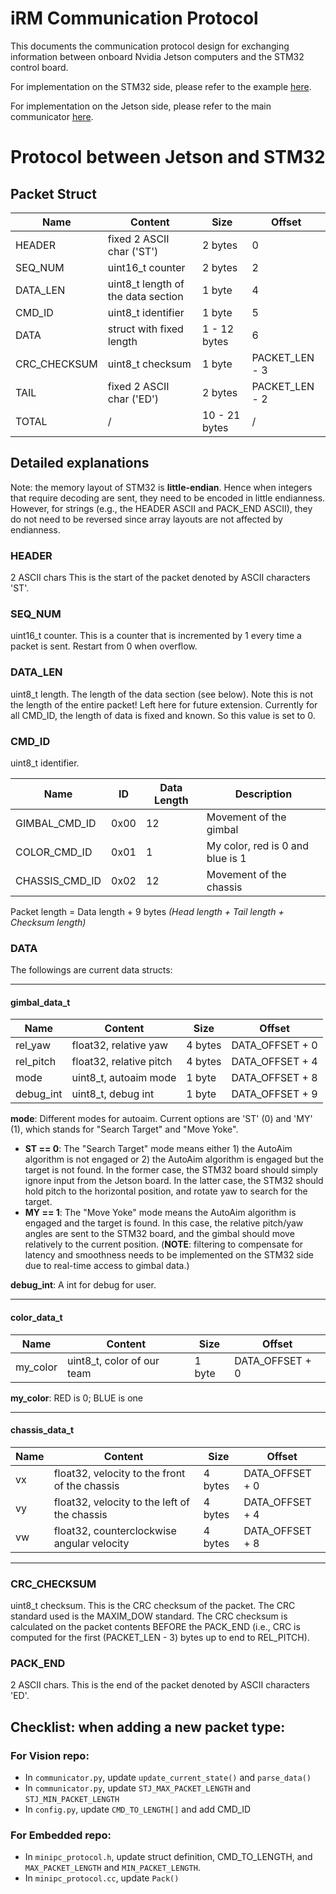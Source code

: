 # iRM Communication Protocol

This documents the communication protocol design for exchanging information between
onboard Nvidia Jetson computers and the STM32 control board.

For implementation on the STM32 side, please refer to the example [here](https://github.com/illini-robomaster/iRM_Embedded_2023/tree/main/examples/minipc).

For implementation on the Jetson side, please refer to the main communicator [here](../Communication/communicator.py).

# Protocol between Jetson and STM32

## Packet Struct

| Name         | Content                            | Size          | Offset         |
|--------------|------------------------------------|---------------|----------------|
| HEADER       | fixed 2 ASCII char ('ST')          | 2 bytes       | 0              |
| SEQ_NUM      | uint16_t counter                   | 2 bytes       | 2              |
| DATA_LEN     | uint8_t length of the data section | 1 byte        | 4              |
| CMD_ID       | uint8_t identifier                 | 1 byte        | 5              |
| DATA         | struct with fixed length           | 1 - 12 bytes  | 6              |
| CRC_CHECKSUM | uint8_t checksum                   | 1 byte        | PACKET_LEN - 3 |
| TAIL         | fixed 2 ASCII char ('ED')          | 2 bytes       | PACKET_LEN - 2 |
| TOTAL        | /                                  | 10 - 21 bytes | /              |

## Detailed explanations

Note: the memory layout of STM32 is **little-endian**. Hence when integers that require
decoding are sent, they need to be encoded in little endianness. However, for strings
(e.g., the HEADER ASCII and PACK_END ASCII), they do not need to be reversed since array
layouts are not affected by endianness.

### HEADER

2 ASCII chars This is the start of the packet denoted by ASCII characters 'ST'.


### SEQ_NUM

uint16_t counter. This is a counter that is incremented by 1 every time a packet is sent. Restart from 0 when overflow.

### DATA_LEN

uint8_t length. The length of the data section (see below). Note this is not the length of the entire packet! Left here for future extension. Currently for all CMD_ID, the length of data is fixed and known. So this value is set to 0.

### CMD_ID

uint8_t identifier.

| Name           | ID   | Data Length | Description                      |
|----------------|------|-------------|----------------------------------|
| GIMBAL_CMD_ID  | 0x00 | 12          | Movement of the gimbal           |
| COLOR_CMD_ID   | 0x01 | 1           | My color, red is 0 and blue is 1 |
| CHASSIS_CMD_ID | 0x02 | 12          | Movement of the chassis          |

Packet length = Data length + 9 bytes _(Head length + Tail length + Checksum length)_

### DATA

The followings are current data structs:

---

#### gimbal_data_t

| Name      | Content                 | Size    | Offset          |
|-----------|-------------------------|---------|-----------------|
| rel_yaw   | float32, relative yaw   | 4 bytes | DATA_OFFSET + 0 |
| rel_pitch | float32, relative pitch | 4 bytes | DATA_OFFSET + 4 |
| mode      | uint8_t, autoaim mode   | 1 byte  | DATA_OFFSET + 8 |
| debug_int | uint8_t, debug int      | 1 byte  | DATA_OFFSET + 9 |

**mode**: Different modes for autoaim. Current options are 'ST' (0) and 'MY' (1), which stands for "Search Target" and "Move Yoke".

- **ST == 0**: The "Search Target" mode means either 1) the AutoAim algorithm is not engaged
    or 2) the AutoAim algorithm is engaged but the target is not found. In the former case, the
    STM32 board should simply ignore input from the Jetson board. In the latter case, the STM32
    should hold pitch to the horizontal position, and rotate yaw to search for the target.
- **MY == 1**: The "Move Yoke" mode means the AutoAim algorithm is engaged and the target is found.
    In this case, the relative pitch/yaw angles are sent to the STM32 board, and the gimbal
    should move relatively to the current position. (**NOTE**: filtering to compensate for
    latency and smoothness needs to be implemented on the STM32 side due to real-time access
    to gimbal data.)

**debug_int**: A int for debug for user.

---

#### color_data_t

| Name     | Content                    | Size   | Offset          |
|----------|----------------------------|--------|-----------------|
| my_color | uint8_t, color of our team | 1 byte | DATA_OFFSET + 0 |

**my_color**: RED is 0; BLUE is one

---

#### chassis_data_t

| Name | Content                                       | Size    | Offset          |
|------|-----------------------------------------------|---------|-----------------|
| vx   | float32, velocity to the front of the chassis | 4 bytes | DATA_OFFSET + 0 |
| vy   | float32, velocity to the left of the chassis  | 4 bytes | DATA_OFFSET + 4 |
| vw   | float32, counterclockwise angular velocity    | 4 bytes | DATA_OFFSET + 8 |

---

### CRC_CHECKSUM

uint8_t checksum. This is the CRC checksum of the packet. The CRC standard used
is the MAXIM_DOW standard. The CRC checksum is calculated on the packet contents BEFORE the
PACK_END (i.e., CRC is computed for the first (PACKET_LEN - 3) bytes up to end to REL_PITCH).

### PACK_END

2 ASCII chars. This is the end of the packet denoted by ASCII characters 'ED'.

## Checklist: when adding a new packet type:


### For Vision repo:
- In `communicator.py`, update `update_current_state()` and `parse_data()`
- In `communicator.py`, update `STJ_MAX_PACKET_LENGTH` and `STJ_MIN_PACKET_LENGTH`
- In `config.py`, update `CMD_TO_LENGTH[]` and add CMD_ID

### For Embedded repo:
- In `minipc_protocol.h`, update struct definition, CMD_TO_LENGTH, and `MAX_PACKET_LENGTH` and `MIN_PACKET_LENGTH`.
- In `minipc_protocol.cc`, update `Pack()`
